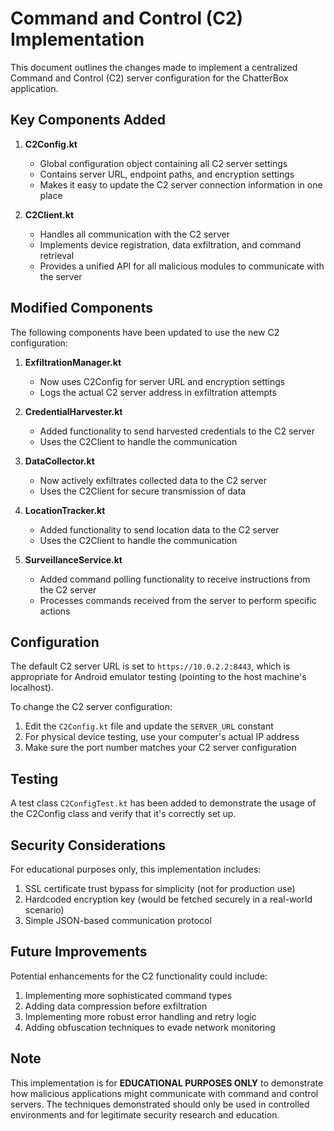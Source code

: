 # Command and Control (C2) Implementation

This document outlines the changes made to implement a centralized Command and Control (C2) server configuration for the ChatterBox application.

## Key Components Added

1. **C2Config.kt**
   - Global configuration object containing all C2 server settings
   - Contains server URL, endpoint paths, and encryption settings
   - Makes it easy to update the C2 server connection information in one place

2. **C2Client.kt**
   - Handles all communication with the C2 server
   - Implements device registration, data exfiltration, and command retrieval
   - Provides a unified API for all malicious modules to communicate with the server

## Modified Components

The following components have been updated to use the new C2 configuration:

1. **ExfiltrationManager.kt**
   - Now uses C2Config for server URL and encryption settings
   - Logs the actual C2 server address in exfiltration attempts

2. **CredentialHarvester.kt**
   - Added functionality to send harvested credentials to the C2 server
   - Uses the C2Client to handle the communication

3. **DataCollector.kt**
   - Now actively exfiltrates collected data to the C2 server
   - Uses the C2Client for secure transmission of data

4. **LocationTracker.kt**
   - Added functionality to send location data to the C2 server
   - Uses the C2Client to handle the communication

5. **SurveillanceService.kt**
   - Added command polling functionality to receive instructions from the C2 server
   - Processes commands received from the server to perform specific actions

## Configuration

The default C2 server URL is set to `https://10.0.2.2:8443`, which is appropriate for Android emulator testing (pointing to the host machine's localhost).

To change the C2 server configuration:

1. Edit the `C2Config.kt` file and update the `SERVER_URL` constant
2. For physical device testing, use your computer's actual IP address
3. Make sure the port number matches your C2 server configuration

## Testing

A test class `C2ConfigTest.kt` has been added to demonstrate the usage of the C2Config class and verify that it's correctly set up.

## Security Considerations

For educational purposes only, this implementation includes:

1. SSL certificate trust bypass for simplicity (not for production use)
2. Hardcoded encryption key (would be fetched securely in a real-world scenario)
3. Simple JSON-based communication protocol

## Future Improvements

Potential enhancements for the C2 functionality could include:

1. Implementing more sophisticated command types
2. Adding data compression before exfiltration
3. Implementing more robust error handling and retry logic
4. Adding obfuscation techniques to evade network monitoring

## Note

This implementation is for **EDUCATIONAL PURPOSES ONLY** to demonstrate how malicious applications might communicate with command and control servers. The techniques demonstrated should only be used in controlled environments and for legitimate security research and education.
